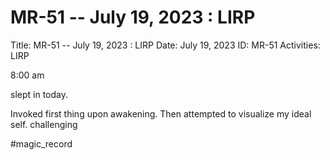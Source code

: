 # MR-51 -- July 19, 2023 : LIRP

Title: MR-51 -- July 19, 2023 : LIRP
Date: July 19, 2023
ID: MR-51
Activities: LIRP

8:00 am

slept in today. 

Invoked first thing upon awakening. Then attempted to visualize my ideal self. challenging

#magic_record
